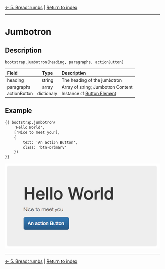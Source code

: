 [← 5. Breadcrumbs](./05_breadcrumbs.md) | [Return to index](index.md)

---

# Jumbotron
## Description
`bootstrap.jumbotron(heading, paragraphs, actionButton)`

| Field        | Type       | Description                                             |
|:-------------|:----------:|:--------------------------------------------------------|
| heading      | string     | The heading of the jumbotron                            |
| paragraphs   | array      | Array of string; Jumbotron Content                      |
| actionButton | dictionary | Instance of [Button Element](./types.md#button-element) |

## Example
```twig
{{ bootstrap.jumbotron(
    'Hello World',
    ['Nice to meet you'],
    {
        text: 'An action Button',
        class: 'btn-primary'
    })
}}
```
![Result](./img/jumbotron_example.png)

---

[← 5. Breadcrumbs](./05_breadcrumbs.md) | [Return to index](index.md)